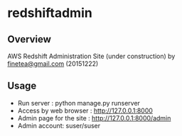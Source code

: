 # redshiftadmin

## Overview
AWS Redshift Administration Site (under construction)
by finetea@gmail.com (20151222)

## Usage
- Run server : python manage.py runserver
- Access by web browser : http://127.0.0.1:8000
- Admin page for the site : http://127.0.0.1:8000/admin
- Admin account: suser/suser

